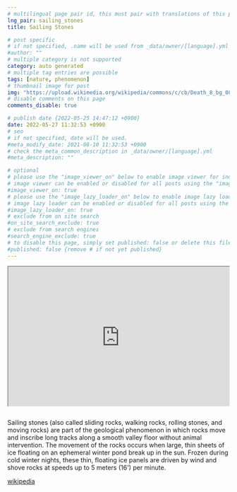 ```yaml
---
# multilingual page pair id, this must pair with translations of this page. (This name must be unique)
lng_pair: sailing_stones
title: Sailing Stones

# post specific
# if not specified, .name will be used from _data/owner/[language].yml
#author: ""
# multiple category is not supported
category: auto generated
# multiple tag entries are possible
tags: [nature, phenomenon]
# thumbnail image for post
img: "https://upload.wikimedia.org/wikipedia/commons/c/cb/Death_8_bg_082303.jpg"
# disable comments on this page
comments_disable: true

# publish date {2022-05-25 14:47:12 +0900}
date: 2022-05-27 11:32:53 +0900
# seo
# if not specified, date will be used.
#meta_modify_date: 2021-08-10 11:32:53 +0900
# check the meta_common_description in _data/owner/[language].yml
#meta_description: ""

# optional
# please use the "image_viewer_on" below to enable image viewer for individual pages or posts (_posts/ or [language]/_posts folders).
# image viewer can be enabled or disabled for all posts using the "image_viewer_posts: true" setting in _data/conf/main.yml.
#image_viewer_on: true
# please use the "image_lazy_loader_on" below to enable image lazy loader for individual pages or posts (_posts/ or [language]/_posts folders).
# image lazy loader can be enabled or disabled for all posts using the "image_lazy_loader_posts: true" setting in _data/conf/main.yml.
#image_lazy_loader_on: true
# exclude from on site search
#on_site_search_exclude: true
# exclude from search engines
#search_engine_exclude: true
# to disable this page, simply set published: false or delete this file
#published: false {remove # if not yet published}
---
```


<div style="position:relative;padding-bottom:56.25%;padding-top:35px;height:0;margin-bottom:2em;overflow:hidden">
    <iframe style="position:absolute;top:0;left:0;width:100%;height:100%"  src="https://www.youtube.com/embed/JFFhD5HeByM?si=t-xMVgOzbUpfZg_X" title="YouTube video player"  allowfullscreen>
    </iframe>
</div>

Sailing stones (also called sliding rocks, walking rocks, rolling stones, and moving rocks) are part of the geological phenomenon in which rocks move and inscribe long tracks along a smooth valley floor without animal intervention. The movement of the rocks occurs when large, thin sheets of ice floating on an ephemeral winter pond break up in the sun. Frozen during cold winter nights, these thin, floating ice panels are driven by wind and shove rocks at speeds up to 5 meters (16') per minute.

[wikipedia](https://en.wikipedia.org/wiki/Sailing_stones)
